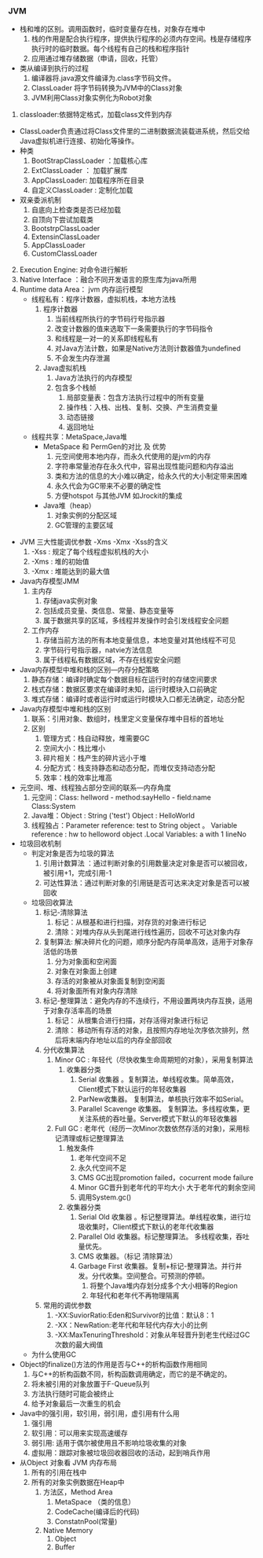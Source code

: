 ###  JVM
 + 栈和堆的区别。调用函数时，临时变量存在栈，对象存在堆中
   1. 栈的作用是配合执行程序，提供执行程序的必须内存空间。栈是存储程序执行时的临时数据。每个线程有自己的栈和程序指针
   2. 应用通过堆存储数据（申请，回收，托管）
 + 类从编译到执行的过程
   1. 编译器将.java源文件编译为.class字节码文件。
   2. ClassLoader 将字节码转换为JVM中的Class对象
   3. JVM利用Class对象实例化为Robot对象
 1. classloader:依据特定格式，加载class文件到内存
   + ClassLoader负责通过将Class文件里的二进制数据流装载进系统，然后交给Java虚拟机进行连接、初始化等操作。
   + 种类
       1. BootStrapClassLoader ：加载核心库 
       2. ExtClassLoader ： 加载扩展库
       3. AppClassLoader:   加载程序所在目录
       4. 自定义ClassLoader : 定制化加载 
   + 双亲委派机制
       1. 自底向上检查类是否已经加载
       2. 自顶向下尝试加载类 
       1. BootstrpClassLoader
       2. ExtensinClassLoader
       3. AppClassLoader
       4. CustomClassLoader
 2. Execution Engine: 对命令进行解析 
 3. Native Interface ：融合不同开发语言的原生库为java所用
 4. Runtime data Area： jvm 内存运行模型
    + 线程私有：程序计数器，虚拟机栈，本地方法栈
       1. 程序计数器
          1. 当前线程所执行的字节码行号指示器
          2. 改变计数器的值来选取下一条需要执行的字节码指令
          3. 和线程是一对一的关系即线程私有
          4. 对Java方法计数，如果是Native方法则计数器值为undefined
          5. 不会发生内存泄漏
       2. Java虚拟机栈
          1. Java方法执行的内存模型
          2. 包含多个栈帧
             1. 局部变量表：包含方法执行过程中的所有变量
             2. 操作栈：入栈、出栈、复制、交换、产生消费变量
             3. 动态链接
             4. 返回地址
    +  线程共享：MetaSpace,Java堆 
       + MetaSpace 和 PermGen的对比 及 优势 
           1. 元空间使用本地内存，而永久代使用的是jvm的内存
           2. 字符串常量池存在永久代中，容易出现性能问题和内存溢出
           3. 类和方法的信息的大小难以确定，给永久代的大小制定带来困难
           4. 永久代会为GC带来不必要的确定性
           5. 方便hotspot 与其他JVM 如Jrockit的集成
       + Java堆（heap）
           1. 对象实例的分配区域
           2. GC管理的主要区域
   + JVM 三大性能调优参数 -Xms -Xmx -Xss的含义
        1. -Xss : 规定了每个线程虚拟机栈的大小
        2. -Xms : 堆的初始值
        3. -Xmx : 堆能达到的最大值
   + Java内存模型JMM
        1. 主内存
            1. 存储java实例对象
            2. 包括成员变量、类信息、常量、静态变量等
            3. 属于数据共享的区域，多线程并发操作时会引发线程安全问题
        2. 工作内存
            1. 存储当前方法的所有本地变量信息，本地变量对其他线程不可见
            2. 字节码行号指示器，natvie方法信息
            3. 属于线程私有数据区域，不存在线程安全问题
   + Java内存模型中堆和栈的区别—内存分配策略
        1. 静态存储：编译时确定每个数据目标在运行时的存储空间要求
        2. 栈式存储：数据区要求在编译时未知，运行时模块入口前确定
        3. 堆式存储：编译时或者运行时或运行时模块入口都无法确定，动态分配
   + Java内存模型中堆和栈的区别
        1. 联系：引用对象、数组时，栈里定义变量保存堆中目标的首地址
        2. 区别
            1. 管理方式：栈自动释放，堆需要GC
            2. 空间大小：栈比堆小
            3. 碎片相关：栈产生的碎片远小于堆
            4. 分配方式：栈支持静态和动态分配，而堆仅支持动态分配
            5. 效率：栈的效率比堆高
   + 元空间、堆、线程独占部分空间的联系—内存角度
        1. 元空间：Class: hellword - method:sayHello - field:name  Class:System
        2. Java堆：Object : String ('test') Object : HelloWorld
        3. 线程独占：Parameter reference: test to String object 。 Variable reference : hw to helloword object .Local Variables: a with 1 lineNo
   + 垃圾回收机制      
        + 判定对象是否为垃圾的算法
            1. 引用计数算法 ：通过判断对象的引用数量决定对象是否可以被回收，被引用+1，完成引用-1
            2. 可达性算法：通过判断对象的引用链是否可达来决定对象是否可以被回收
        + 垃圾回收算法
            1. 标记-清除算法
                1. 标记：从根基和进行扫描，对存货的对象进行标记
                2. 清除：对堆内存从头到尾进行线性遍历，回收不可达对象内存
            2. 复制算法: 解决碎片化的问题，顺序分配内存简单高效，适用于对象存活低的场景
                1. 分为对象面和空闲面
                2. 对象在对象面上创建
                3. 存活的对象被从对象面复制到空闲面
                4. 将对象面所有对象内存清除 
            3. 标记-整理算法：避免内存的不连续行，不用设置两块内存互换，适用于对象存活率高的场景
                1. 标记： 从根集合进行扫描，对存活得对象进行标记
                2. 清除： 移动所有存活的对象，且按照内存地址次序依次排列，然后将末端内存地址以后的内存全部回收
            4. 分代收集算法
                1. Minor GC : 年轻代（尽快收集生命周期短的对象），采用复制算法
                    1. 收集器分类
                        1. Serial 收集器 。复制算法，单线程收集。简单高效，Client模式下默认运行的年轻收集器
                        2. ParNew收集器。 复制算法，单核执行效率不如Serial。
                        3. Parallel Scavenge 收集器。 复制算法。多线程收集，更关注系统的吞吐量。Server模式下默认的年轻收集器
                2. Full GC : 老年代（经历一次Minor次数依然存活的对象)，采用标记清理或标记整理算法
                    1. 触发条件
                        1. 老年代空间不足
                        2. 永久代空间不足
                        3. CMS GC出现promotion failed，cocurrent mode failure
                        4. Minor GC晋升到老年代的平均大小 大于老年代的剩余空间
                        5. 调用System.gc()
                    2. 收集器分类
                        1. Serial Old 收集器 。标记整理算法。单线程收集，进行垃圾收集时，Client模式下默认的老年代收集器
                        2. Parallel Old 收集器。标记整理算法。 多线程收集，吞吐量优先。
                        3. CMS 收集器。（标记 清除算法）
                        4. Garbage First 收集器。复制+标记-整理算法。并行并发。分代收集。空间整合。可预测的停顿。
                            1. 将整个Java堆内存划分成多个大小相等的Region
                            2. 年轻代和老年代不再物理隔离 
            5. 常用的调优参数
                1. -XX:SuviorRatio:Eden和Survivor的比值：默认8：1
                2. -XX：NewRation:老年代和年轻代内存大小的比例
                3. -XX:MaxTenuringThreshold：对象从年轻晋升到老生代经过GC次数的最大阀值
        + 为什么使用GC 
   + Object的finalize()方法的作用是否与C++的析构函数作用相同
        1. 与C++的析构函数不同，析构函数调用确定，而它的是不确定的。
        2. 将未被引用的对象放置于F-Queue队列
        3. 方法执行随时可能会被终止
        4. 给予对象最后一次重生的机会
   + Java中的强引用，软引用，弱引用，虚引用有什么用
        1. 强引用
        2. 软引用：可以用来实现高速缓存
        3. 弱引用: 适用于偶尔被使用且不影响垃圾收集的对象
        4. 虚拟用：跟踪对象被垃圾回收器回收的活动，起到哨兵作用
 + 从Object 对象看 JVM 内存布局
      1. 所有的引用在栈中
      2. 所有的对象实例数据在Heap中
          1. 方法区，Method Area
             1. MetaSpace （类的信息）
             2. CodeCache(编译后的代码)
             3. ConstatnPool(常量)
          2. Native Memory
             1. Object 
             2. Buffer
 
    
            